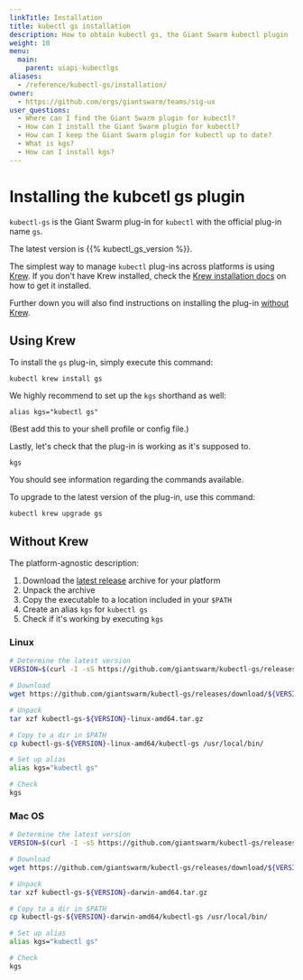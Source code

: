 ```yaml
---
linkTitle: Installation
title: kubectl gs installation
description: How to obtain kubectl gs, the Giant Swarm kubectl plugin (aka 'kgs') and how to keep it up to date.
weight: 10
menu:
  main:
    parent: uiapi-kubectlgs
aliases:
  - /reference/kubectl-gs/installation/
owner:
  - https://github.com/orgs/giantswarm/teams/sig-ux
user_questions:
  - Where can I find the Giant Swarm plugin for kubectl?
  - How can I install the Giant Swarm plugin for kubectl?
  - How can I keep the Giant Swarm plugin for kubectl up to date?
  - What is kgs?
  - How can I install kgs?
---
```


# Installing the kubcetl gs plugin

`kubectl-gs` is the Giant Swarm plug-in for `kubectl` with the official plug-in name `gs`.

The latest version is {{% kubectl_gs_version %}}.

The simplest way to manage `kubectl` plug-ins across platforms is using [Krew](https://krew.sigs.k8s.io/). If you don't have Krew installed, check the [Krew installation docs](https://krew.sigs.k8s.io/docs/user-guide/setup/install/) on how to get it installed.

Further down you will also find instructions on installing the plug-in [without Krew](#without-krew).

## Using Krew

To install the `gs` plug-in, simply execute this command:

```nohighlight
kubectl krew install gs
```

We highly recommend to set up the `kgs` shorthand as well:

```nohighlight
alias kgs="kubectl gs"
```

(Best add this to your shell profile or config file.)

Lastly, let's check that the plug-in is working as it's supposed to.

```nohighlight
kgs
```

You should see information regarding the commands available.

To upgrade to the latest version of the plug-in, use this command:

```nohighlight
kubectl krew upgrade gs
```

## Without Krew

The platform-agnostic description:

1. Download the [latest release](https://github.com/giantswarm/kubectl-gs/releases/latest) archive for your platform
2. Unpack the archive
3. Copy the executable to a location included in your `$PATH`
4. Create an alias `kgs` for `kubectl gs`
5. Check if it's working by executing `kgs`

### Linux

```bash
# Determine the latest version
VERSION=$(curl -I -sS https://github.com/giantswarm/kubectl-gs/releases/latest|grep 'location:'|awk -F '/' '{print $NF}'|tr -d '\n'|tr -d '\r')

# Download
wget https://github.com/giantswarm/kubectl-gs/releases/download/${VERSION}/kubectl-gs-${VERSION}-linux-amd64.tar.gz

# Unpack
tar xzf kubectl-gs-${VERSION}-linux-amd64.tar.gz

# Copy to a dir in $PATH
cp kubectl-gs-${VERSION}-linux-amd64/kubectl-gs /usr/local/bin/

# Set up alias
alias kgs="kubectl gs"

# Check
kgs
```

### Mac OS

```bash
# Determine the latest version
VERSION=$(curl -I -sS https://github.com/giantswarm/kubectl-gs/releases/latest|grep 'location:'|awk -F '/' '{print $NF}'|tr -d '\n'|tr -d '\r')

# Download
wget https://github.com/giantswarm/kubectl-gs/releases/download/${VERSION}/kubectl-gs-${VERSION}-darwin-amd64.tar.gz

# Unpack
tar xzf kubectl-gs-${VERSION}-darwin-amd64.tar.gz

# Copy to a dir in $PATH
cp kubectl-gs-${VERSION}-darwin-amd64/kubectl-gs /usr/local/bin/

# Set up alias
alias kgs="kubectl gs"

# Check
kgs
```
